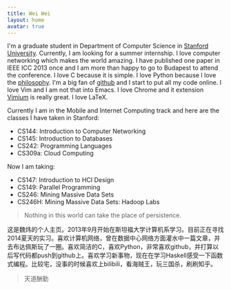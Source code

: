 ```yaml
---
title: Wei Wei
layout: home
avatar: true
---
```


I'm a graduate student in Department of Computer Science in [Stanford
University](http://www.stanford.edu/). Currently, I am looking for a summer internship. I love computer networking which makes the world amazing. I have published one paper in IEEE ICC 2013 once and I am more than happy to go to Budapest to attend the conference. I love C because it is simple. I love Python because I love the [philosophy](http://www.python.org/dev/peps/pep-0020/). I'm a big fan of [github](https://github.com/weiweicse) and I start to put all my code online. I love Vim and I am not that into Emacs. I love Chrome and it extension [Vimium](https://chrome.google.com/webstore/detail/vimium/dbepggeogbaibhgnhhndojpepiihcmeb?hl=en) is really great. I love LaTeX.

Currently I am in the Mobile and Internet Computing track and here are the classes I have taken in Stanford:

+ CS144: Introduction to Computer Networking
+ CS145: Introduction to Databases
+ CS242: Programming Languages
+ CS309a: Cloud Computing

Now I am taking:

+ CS147: Introduction to HCI Design
+ CS149: Parallel Programming
+ CS246: Mining Massive Data Sets
+ CS246H: Mining Massive Data Sets: Hadoop Labs

> Nothing in this world can take the place of persistence.

这是魏炜的个人主页。2013年9月开始在斯坦福大学计算机系学习。目前正在寻找2014夏天的实习。喜欢计算机网络，曾在数据中心网络方面灌水中一篇文章，并去布达佩斯玩了一圈。喜欢简洁的C，喜欢Python，非常喜欢github，并打算以后写代码都push到github上。喜欢学习新事物，现在在学习Haskell感受一下函数式编程。比较宅，没事的时候喜欢上bilibili，看海贼王，玩三国杀，刷刷知乎。

> 天道酬勤
